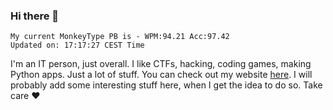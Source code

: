 ### Hi there 👋
<!-- PB START -->
```
My current MonkeyType PB is - WPM:94.21 Acc:97.42
Updated on: 17:17:27 CEST Time
```
<!-- PB END -->
I'm an IT person, just overall. I like CTFs, hacking, coding games, making Python apps. Just a lot of stuff.
You can check out my website [here](https://skill3472.github.io/).
I will probably add some interesting stuff here, when I get the idea to do so. Take care ❤️
